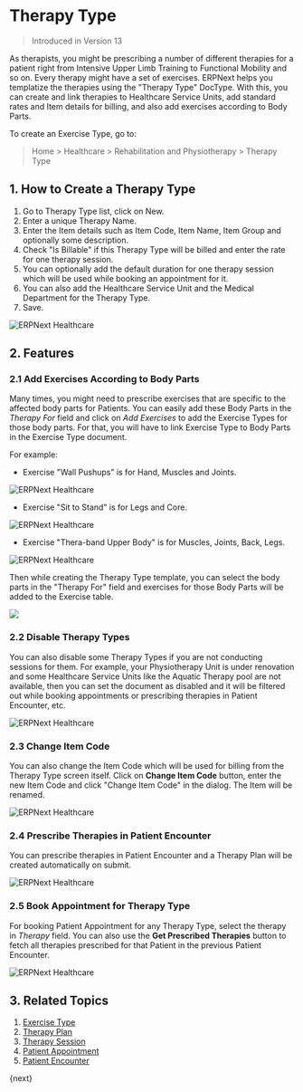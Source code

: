 <!-- add-breadcrumbs -->

# Therapy Type

> Introduced in Version 13

As therapists, you might be prescribing a number of different therapies for a patient right from Intensive Upper Limb Training to Functional Mobility and so on. Every therapy might have a set of exercises. ERPNext helps you templatize the therapies using the "Therapy Type" DocType. With this, you can create and link therapies to Healthcare Service Units, add standard rates and Item details for billing, and also add exercises according to Body Parts.

To create an Exercise Type, go to:

> Home > Healthcare > Rehabilitation and Physiotherapy > Therapy Type

## 1. How to Create a Therapy Type

1. Go to Therapy Type list, click on New.
2. Enter a unique Therapy Name.
3. Enter the Item details such as Item Code, Item Name, Item Group and optionally some description.
4. Check "Is Billable" if this Therapy Type will be billed and enter the rate for one therapy session.
5. You can optionally add the default duration for one therapy session which will be used while booking an appointment for it.
6. You can also add the Healthcare Service Unit and the Medical Department for the Therapy Type.
7. Save.

<img class="screenshot" alt="ERPNext Healthcare" src="{{docs_base_url}}/assets/img/healthcare/therapy-type.png">

## 2. Features

### 2.1 Add Exercises According to Body Parts

Many times, you might need to prescribe exercises that are specific to the affected body parts for Patients. You can easily add these Body Parts in the _Therapy For_ field and click on *Add Exercises* to add the Exercise Types for those body parts. For that, you will have to link Exercise Type to Body Parts in the Exercise Type document.

For example:

- Exercise "Wall Pushups" is for Hand, Muscles and Joints.

<img class="screenshot" alt="ERPNext Healthcare" src="{{docs_base_url}}/assets/img/healthcare/exercise-1.png">

- Exercise "Sit to Stand" is for Legs and Core.

<img class="screenshot" alt="ERPNext Healthcare" src="{{docs_base_url}}/assets/img/healthcare/exercise-2.png">

- Exercise "Thera-band Upper Body" is for Muscles, Joints, Back, Legs.

<img class="screenshot" alt="ERPNext Healthcare" src="{{docs_base_url}}/assets/img/healthcare/exercise-3.png">

Then while creating the Therapy Type template, you can select the body parts in the "Therapy For" field and exercises for those Body Parts will be added to the Exercise table.

<img class="screenshot" src="{{docs_base_url}}/assets/img/healthcare/add-exercises.gif">

### 2.2 Disable Therapy Types

You can also disable some Therapy Types if you are not conducting sessions for them. For example, your Physiotherapy Unit is under renovation and some Healthcare Service Units like the Aquatic Therapy pool are not available, then you can set the document as disabled and it will be filtered out while booking appointments or prescribing therapies in Patient Encounter, etc.

<img class="screenshot" alt="ERPNext Healthcare" src="{{docs_base_url}}/assets/img/healthcare/therapy-disabled.png">

### 2.3 Change Item Code

You can also change the Item Code which will be used for billing from the Therapy Type screen itself. Click on **Change Item Code** button, enter the new Item Code and click "Change Item Code" in the dialog. The Item will be renamed.

<img class="screenshot" alt="ERPNext Healthcare" src="{{docs_base_url}}/assets/img/healthcare/therapy-change-item-code.png">

### 2.4 Prescribe Therapies in Patient Encounter

You can prescribe therapies in Patient Encounter and a Therapy Plan will be created automatically on submit.

<img class="screenshot" alt="ERPNext Healthcare" src="{{docs_base_url}}/assets/img/healthcare/therapy-encounter.jpg">

### 2.5 Book Appointment for Therapy Type

For booking Patient Appointment for any Therapy Type, select the therapy in _Therapy_ field. You can also use the **Get Prescribed Therapies** button to fetch all therapies prescribed for that Patient in the previous Patient Encounter.

<img class="screenshot" alt="ERPNext Healthcare" src="{{docs_base_url}}/assets/img/healthcare/therapy-appointment.png">

## 3. Related Topics
1. [Exercise Type](/docs/user/manual/en/healthcare/exercise_type)
1. [Therapy Plan](/docs/user/manual/en/healthcare/therapy_plan)
1. [Therapy Session](/docs/user/manual/en/healthcare/therapy_session)
1. [Patient Appointment](/docs/user/manual/en/healthcare/patient_appointment)
1. [Patient Encounter](/docs/user/manual/en/healthcare/patient_encounter)

{next}
